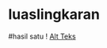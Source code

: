 # luaslingkaran
#hasil satu 
! [Alt Teks](https://github.com/Richmondjanusrafiiaryanto/luaslingkaran/blob/master/Screenshot%20(158).png "hasil satu")
